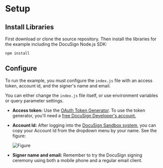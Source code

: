# Setup

## Install Libraries
First download or clone the source repository. Then install the libraries for the
example including the DocuSign Node.js SDK:

````
npm install
````

## Configure
To run the example, you must configure the `index.js` file with an access token, account id, and the signer's name and email.

You can either change the `index.js` file itself, or use environment variables or query parameter settings.

* **Access token:** Use the [OAuth Token Generator](https://developers.docusign.com/oauth-token-generator).
  To use the token generator, you'll need a
  [free DocuSign Developer's account.](https://go.docusign.com/o/sandbox/)
* **Account Id:** After logging into the [DocuSign Sandbox system](https://demo.docusign.net),
  you can copy your Account Id from the dropdown menu by your name. See the figure:

  ![Figure](https://raw.githubusercontent.com/docusign/qs-02-node-send-envelope/master/documentation/account_id.png)
* **Signer name and email:** Remember to try the DocuSign signing ceremony using both a mobile phone and a regular
  email client.
